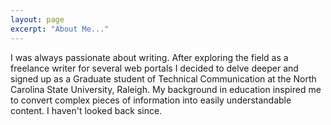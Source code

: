 ```yaml
---
layout: page
excerpt: "About Me..."
---
```




I was always passionate about writing. After exploring the field as a freelance writer for several web portals I decided to delve deeper and signed up as a Graduate student of Technical Communication at the North Carolina State University, Raleigh. My background in education inspired me to convert complex pieces of information into easily understandable content. I haven't looked back since.
